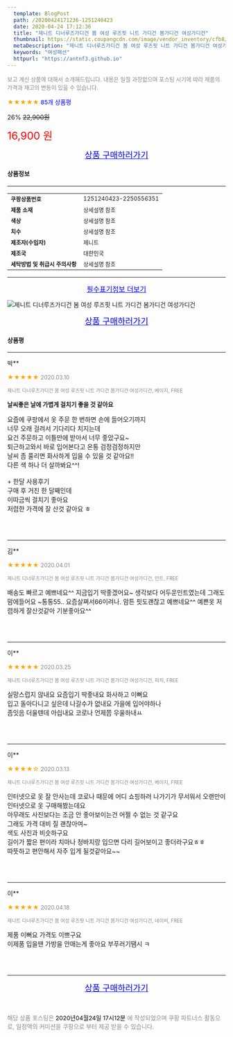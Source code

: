 ```yaml
---
  template: BlogPost
  path: /20200424171236-1251240423
  date: 2020-04-24 17:12:36
  title: "제니트 디너루즈가디건 봄 여성 루즈핏 니트 가디건 봄가디건 여성가디건"
  thumbnail: https://static.coupangcdn.com/image/vendor_inventory/cfb8/6e3f9a61db4b84163a6d3c0aab766987a5e625550bdccee2e6d12d97a4ac.jpg
  metaDescription: "제니트 디너루즈가디건 봄 여성 루즈핏 니트 가디건 봄가디건 여성가디건,여성패션"
  keywords: "여성패션"
  httpurl: "https://antnf3.github.io"
---
```

  
<span style="color: #888;font-size:0.8rem">보고 계신 상품에 대해서 소개해드립니다.
내용은 일절 과장없으며 포스팅 시기에 따라 제품의 가격과 재고의 변동이 있을 수 있습니다.</span>
  
<span style="color: orange;">★★★★★</span> <span style="color: blue;font-size: 0.85rem;">85개 상품평</span>

<span style="font-size: 0.9rem">26%</span> <span style="font-size: 0.9rem">~~22,900원~~</span>

<span style="color: red;font-size: 1.5rem;">16,900 원</span>



<p align="center"><a href="http://me2.do/58hZp1VG" style="font-size: 1.2rem; color: blue;">상품 구매하러가기</a></p>

#### 상품정보

---

|                  |                       |
| ---------------- | --------------------- |
| **<span style="font-size:0.8rem;">쿠팡상품번호</span>** | <span style="font-size:0.8rem;">1251240423-2250556351</span> |
| **<span style="font-size:0.8rem;">제품 소재</span>**    | <span style="font-size:0.8rem;">상세설명 참조</span>        |
| **<span style="font-size:0.8rem;">색상</span>**    | <span style="font-size:0.8rem;">상세설명 참조</span>        |
| **<span style="font-size:0.8rem;">치수</span>**    | <span style="font-size:0.8rem;">상세설명 참조</span>        |
| **<span style="font-size:0.8rem;">제조자(수입자)</span>**    | <span style="font-size:0.8rem;">제니트</span>        |
| **<span style="font-size:0.8rem;">제조국</span>**    | <span style="font-size:0.8rem;">대한민국</span>        |
| **<span style="font-size:0.8rem;">세탁방법 및 취급시 주의사항</span>**    | <span style="font-size:0.8rem;">상세설명 참조</span>        |




---

<p align="center"><a href="http://me2.do/58hZp1VG" style="font-size: 1rem; color: blue;">필수표기정보 더보기</a></p>

![제니트 디너루즈가디건 봄 여성 루즈핏 니트 가디건 봄가디건 여성가디건](http://image1.coupangcdn.com/image/vendor_inventory/0114/e67bf49256e8b19a4d600eb9cebc34ac9c830b1acc73d0030917aff1245d.jpg)

<p align="center"><a href="http://me2.do/58hZp1VG" style="font-size: 1.2rem; color: blue;">상품 구매하러가기</a></p>

#### 상품평
  
---
  
박**
    
<span style="color: orange;">★★★★★</span> <span style="font-size:0.8rem;color: #888;">2020.03.10</span>
    
<span style="color: #888;font-size:0.7rem">제니트 디너루즈가디건 봄 여성 루즈핏 니트 가디건 봄가디건 여성가디건, 베이지, FREE</span>
    
<span style="font-size:0.85rem">**날씨좋은 날에 가볍게 걸치기 좋을 것 같아요**</span>
    
<span style="font-size: 0.9rem;">요즘에 쿠팡에서 옷 주문 한 번하면 손에 들어오기까지<br/>너무 오래 걸려서 기다리다 치지는데<br/>요건 주문하고 이틀만에 받아서 너무 좋았구요~<br/>퇴근하고와서 바로 입어본다고 온통 검정검정하지만<br/>날씨 좀 풀리면 화사하게 입을 수 있을 것 같아요!!<br/>다른 색 하나 더 살까봐요^^!<br/><br/>+ 한달 사용후기<br/>구매 후 거진 한 달째인데<br/>이따금씩 걸치기 좋아요<br/>저렴한 가격에 잘 산것 같아요 ㅎ</span>
    
<br>
<br>

---
  
김**
    
<span style="color: orange;">★★★★★</span> <span style="font-size:0.8rem;color: #888;">2020.04.01</span>
    
<span style="color: #888;font-size:0.7rem">제니트 디너루즈가디건 봄 여성 루즈핏 니트 가디건 봄가디건 여성가디건, 민트, FREE</span>
    

    
<span style="font-size: 0.9rem;">배송도 빠르고 예쁘네요^^  지금입기 딱좋겠어요~  생각보다 어두운민트였는데 그래도 맘에들어요 ~통통55.. 요즘살쪄서66이려나.  암튼 핏도괜찮고 예쁘네요^^  예쁜옷 저렴하게 잘산것같아 기분좋아요^^</span>
    
<br>
<br>

---
  
이**
    
<span style="color: orange;">★★★★★</span> <span style="font-size:0.8rem;color: #888;">2020.03.25</span>
    
<span style="color: #888;font-size:0.7rem">제니트 디너루즈가디건 봄 여성 루즈핏 니트 가디건 봄가디건 여성가디건, 피치, FREE</span>
    

    
<span style="font-size: 0.9rem;">실망스럽지 않내요 요즘입기 딱좋내요 화사하고 이뻐요<br/>입고 돌아다니고 싶은데 나갈수가 없내요 가을에 입어야하나<br/>  좀잇음 더울텐데 아싑내요 코로나 언제쯤  우울하내ㅛ</span>
    
<br>
<br>

---
  
이**
    
<span style="color: orange;">★★★★☆</span> <span style="font-size:0.8rem;color: #888;">2020.03.13</span>
    
<span style="color: #888;font-size:0.7rem">제니트 디너루즈가디건 봄 여성 루즈핏 니트 가디건 봄가디건 여성가디건, 베이지, FREE</span>
    

    
<span style="font-size: 0.9rem;">인터넷으로 옷 잘 안사는데 코로나 때문에 어디 쇼핑하러 나가기가 무서워서 오랜만이 인터넷으로 옷 구매해봤는데요<br/>아무래도 사진보다는 조금 안 좋아보이는건 어쩔 수 없는 것 같구요<br/>그래도 가격 대비 질 괜찮아여~<br/>색도 사진과 비슷하구요<br/>길이가 짧은 편이라 치마나 청바지랑 입으면 다리 길어보이고 좋더라구요ㅎㅎ <br/>따뜻하고 편안해서 자주 입게 될것같아요~~</span>
    
<br>
<br>

---
  
이**
    
<span style="color: orange;">★★★★★</span> <span style="font-size:0.8rem;color: #888;">2020.04.18</span>
    
<span style="color: #888;font-size:0.7rem">제니트 디너루즈가디건 봄 여성 루즈핏 니트 가디건 봄가디건 여성가디건, 네이비, FREE</span>
    

    
<span style="font-size: 0.9rem;">제품 이뻐요 가격도 이쁘구요 <br/>이제품 입을땐 가방을 안매는게 좋아요 부푸러기땜시 ㅋ</span>
    
<br>
<br>


  
---
  
<p align="center"><a href="http://me2.do/58hZp1VG" style="font-size: 1.2rem; color: blue;">상품 구매하러가기</a></p>
  
<br>
  
<span style="font-size: 0.85rem; color: #888;">해당 상품 포스팅은 <span style="color: #000;"> 2020년04월24일 17시12분 </span> 에 작성되었으며 쿠팡 파트너스 활동으로, 일정액의 커미션을 쿠팡으로 부터 제공 받을 수 있습니다.</span>